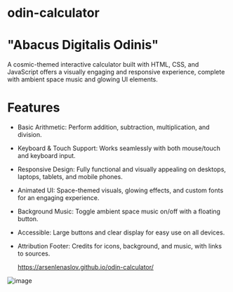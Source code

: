 # odin-calculator
# "Abacus Digitalis Odinis"

A cosmic-themed interactive calculator built with HTML, CSS, and JavaScript offers a visually engaging and responsive experience, complete with ambient space music and glowing UI elements.

# Features
- Basic Arithmetic: Perform addition, subtraction, multiplication, and division.
- Keyboard & Touch Support: Works seamlessly with both mouse/touch and keyboard input.
- Responsive Design: Fully functional and visually appealing on desktops, laptops, tablets, and mobile phones.
- Animated UI: Space-themed visuals, glowing effects, and custom fonts for an engaging experience.
- Background Music: Toggle ambient space music on/off with a floating button.
- Accessible: Large buttons and clear display for easy use on all devices.
- Attribution Footer: Credits for icons, background, and music, with links to sources.

  https://arsenlenaslov.github.io/odin-calculator/
  
![image](https://github.com/user-attachments/assets/38a06bbc-46d9-40a6-9557-01f05882d1e5)


